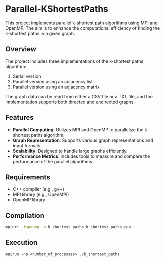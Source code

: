 # Parallel-KShortestPaths

This project implements parallel k-shortest path algorithms using MPI and OpenMP. The aim is to enhance the computational efficiency of finding the k-shortest paths in a given graph.

## Overview
The project includes three implementations of the k-shortest paths algorithm:
1. Serial version
2. Parallel version using an adjacency list
3. Parallel version using an adjacency matrix

The graph data can be read from either a CSV file or a TXT file, and the implementation supports both directed and undirected graphs.

## Features

- **Parallel Computing**: Utilizes MPI and OpenMP to parallelize the k-shortest paths algorithm.
- **Graph Representation**: Supports various graph representations and input formats.
- **Scalability**: Designed to handle large graphs efficiently.
- **Performance Metrics**: Includes tools to measure and compare the performance of the parallel algorithms.

## Requirements

- C++ compiler (e.g., g++)
- MPI library (e.g., OpenMPI)
- OpenMP library

## Compilation

```sh
mpic++ -fopenmp -o k_shortest_paths k_shortest_paths.cpp
```

## Execution

```
mpirun -np <number_of_processes> ./k_shortest_paths
```

